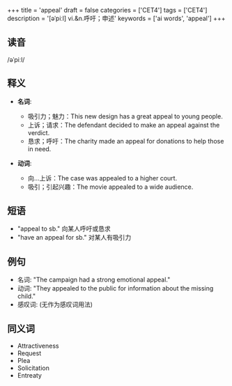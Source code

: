 +++
title = 'appeal'
draft = false
categories = ['CET4']
tags = ['CET4']
description = '[əˈpiːl] vi.&n.呼吁；申述'
keywords = ['ai words', 'appeal']
+++

## 读音
/əˈpiːl/

## 释义
- **名词**: 
    - 吸引力；魅力：This new design has a great appeal to young people.
    - 上诉；请求：The defendant decided to make an appeal against the verdict.
    - 恳求；呼吁：The charity made an appeal for donations to help those in need.

- **动词**:
    - 向…上诉：The case was appealed to a higher court.
    - 吸引；引起兴趣：The movie appealed to a wide audience.

## 短语
- "appeal to sb." 向某人呼吁或恳求
- "have an appeal for sb." 对某人有吸引力

## 例句
- 名词: "The campaign had a strong emotional appeal."
- 动词: "They appealed to the public for information about the missing child."
- 感叹词: (无作为感叹词用法)

## 同义词
- Attractiveness
- Request
- Plea
- Solicitation
- Entreaty
